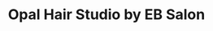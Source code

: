 ---
title: "Opal Hair Studio by EB Salon"
url: /doylestown/opal-hair-studio-by-eb-salon/
shop: hairdresser
---